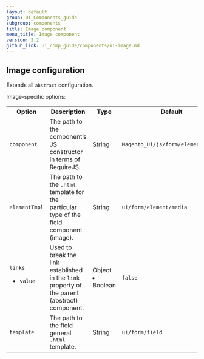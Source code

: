 ```yaml
---
layout: default
group: UI_Components_guide
subgroup: components
title: Image component
menu_title: Image component
version: 2.2
github_link: ui_comp_guide/components/ui-image.md
---
```


## Image configuration

Extends all `abstract` configuration.

Image-specific options:

<table>
  <tr>
    <th>Option </th>
    <th>Description</th>
    <th>Type</th>
    <th>Default</th>
  </tr>
  <tr>
    <td><code>component</code></td>
    <td>The path to the component’s JS constructor in terms of RequireJS.</td>
    <td>String</td>
    <td><code>Magento_Ui/js/form/element/media</code></td>
  </tr>
  <tr>
    <td><code>elementTmpl</code></td>
    <td>The path to the <code>.html</code> template for the particular type of the field component (image).</td>
    <td>String</td>
    <td><code>ui/form/element/media</code></td>
  </tr>
  <tr>
    <td><code>links</code> <ul><li><code>value</code></li></ul></td>
    <td>Used to break the link established in the <code>link</code> property of the parent (abstract) component.</td>
    <td>Object
<li>Boolean</li></td>
    <td><code>false</code></td>
  </tr>
  <tr>
    <td><code>template</code></td>
    <td>The path to the field general <code>.html</code> template.</td>
    <td>String</td>
    <td><code>ui/form/field</code></td>
  </tr>
</table>
